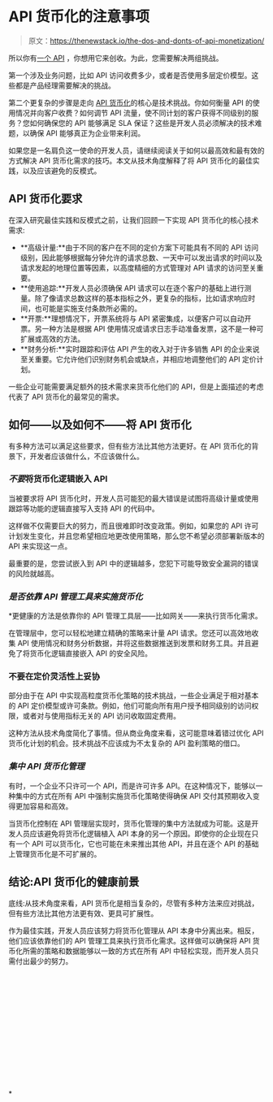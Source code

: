 # API 货币化的注意事项

> 原文：<https://thenewstack.io/the-dos-and-donts-of-api-monetization/>

所以你有[一个 API](https://thenewstack.io/how-to-build-an-api-centric-digital-architecture/) ，你想用它来创收。为此，您需要解决两组挑战。

第一个涉及业务问题，比如 API 访问收费多少，或者是否使用多层定价模型。这些都是产品经理需要解决的挑战。

第二个更复杂的步骤是走向 [API 货币化](https://thenewstack.io/state-of-the-api-monetizing-apis-deployment-is-on-the-rise/)的核心是技术挑战。你如何衡量 API 的使用情况并向客户收费？如何调节 API 流量，使不同计划的客户获得不同级别的服务？您如何确保您的 API 能够满足 SLA 保证？这些是开发人员必须解决的技术难题，以确保 API 能够真正为企业带来利润。

如果您是一名肩负这一使命的开发人员，请继续阅读关于如何以最高效和最有效的方式解决 API 货币化需求的技巧。本文从技术角度解释了将 API 货币化的最佳实践，以及应该避免的反模式。

## API 货币化要求

在深入研究最佳实践和反模式之前，让我们回顾一下实现 API 货币化的核心技术需求:

*   **高级计量:**由于不同的客户在不同的定价方案下可能具有不同的 API 访问级别，因此能够根据每分钟允许的请求总数、一天中可以发出请求的时间以及请求发起的地理位置等因素，以高度精细的方式管理对 API 请求的访问至关重要。
*   **使用追踪:**开发人员必须确保 API 请求可以在逐个客户的基础上进行测量。除了像请求总数这样的基本指标之外，更复杂的指标，比如请求响应时间，也可能是实施支付条款所必需的。
*   **开票:**理想情况下，开票系统将与 API 紧密集成，以便客户可以自动开票。另一种方法是根据 API 使用情况或请求日志手动准备发票，这不是一种可扩展或高效的方法。
*   **财务分析:**实时跟踪和评估 API 产生的收入对于许多销售 API 的企业来说至关重要。它允许他们识别财务机会或缺点，并相应地调整他们的 API 定价计划。

一些企业可能需要满足额外的技术需求来货币化他们的 API，但是上面描述的考虑代表了 API 货币化的最常见的需求。

## 如何——以及如何不——将 API 货币化

有多种方法可以满足这些要求，但有些方法比其他方法更好。在 API 货币化的背景下，开发者应该做什么，不应该做什么。

### *不要*将货币化逻辑嵌入 API

当被要求将 API 货币化时，开发人员可能犯的最大错误是试图将高级计量或使用跟踪等功能的逻辑直接写入支持 API 的代码中。

这样做不仅需要巨大的努力，而且很难即时改变政策。例如，如果您的 API 许可计划发生变化，并且您希望相应地更改使用策略，那么您不希望必须部署新版本的 API 来实现这一点。

最重要的是，您尝试嵌入到 API 中的逻辑越多，您犯下可能导致安全漏洞的错误的风险就越高。

### *是否依靠 API 管理工具来实施货币化*

 *更健康的方法是依靠你的 API 管理工具层——比如网关——来执行货币化需求。

在管理层中，您可以轻松地建立精确的策略来计量 API 请求。您还可以高效地收集 API 使用情况和财务分析数据，并将这些数据推送到发票和财务工具。并且避免了将货币化逻辑直接嵌入 API 的安全风险。

### 不要在定价灵活性上妥协

部分由于在 API 中实现高粒度货币化策略的技术挑战，一些企业满足于相对基本的 API 定价模型或许可条款。例如，他们可能向所有用户授予相同级别的访问权限，或者对与使用指标无关的 API 访问收取固定费用。

这种方法从技术角度简化了事情。但从商业角度来看，这可能意味着错过优化 API 货币化计划的机会。技术挑战不应该成为不太复杂的 API 盈利策略的借口。

### *集中 API 货币化管理*

有时，一个企业不只许可一个 API，而是许可许多 API。在这种情况下，能够以一种集中的方式在所有 API 中强制实施货币化策略使得确保 API 交付其预期收入变得更加容易和高效。

当货币化控制在 API 管理层实现时，货币化管理的集中方法就成为可能。这是开发人员应该避免将货币化逻辑植入 API 本身的另一个原因。即使你的企业现在只有一个 API 可以货币化，它也可能在未来推出其他 API，并且在逐个 API 的基础上管理货币化是不可扩展的。

## 结论:API 货币化的健康前景

底线:从技术角度来看，API 货币化是相当复杂的，尽管有多种方法来应对挑战，但有些方法比其他方法更有效、更具可扩展性。

作为最佳实践，开发人员应该努力将货币化管理从 API 本身中分离出来。相反，他们应该依靠他们的 API 管理工具来执行货币化需求。这样做可以确保将 API 货币化所需的策略和数据能够以一致的方式在所有 API 中轻松实现，而开发人员只需付出最少的努力。

<svg xmlns:xlink="http://www.w3.org/1999/xlink" viewBox="0 0 68 31" version="1.1"><title>Group</title> <desc>Created with Sketch.</desc></svg>*